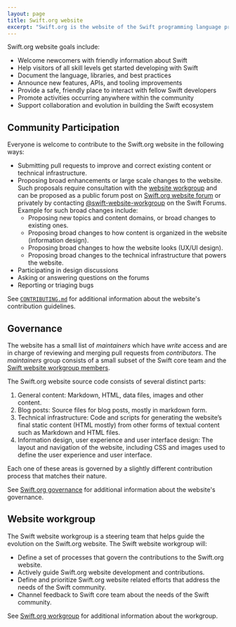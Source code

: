 ```yaml
---
layout: page
title: Swift.org website
excerpt: "Swift.org is the website of the Swift programming language providing newcomers and experienced developers with documentation, announcements, and news about Swift and the Swift community in a safe, friendly environment."
---
```


Swift.org website goals include:

* Welcome newcomers with friendly information about Swift
* Help visitors of all skill levels get started developing with Swift
* Document the language, libraries, and best practices
* Announce new features, APIs, and tooling improvements
* Provide a safe, friendly place to interact with fellow Swift developers
* Promote activities occurring anywhere within the community
* Support collaboration and evolution in building the Swift ecosystem

## Community Participation

Everyone is welcome to contribute to the Swift.org website in the following ways:

* Submitting pull requests to improve and correct existing content or technical infrastructure.
* Proposing broad enhancements or large scale changes to the website. Such proposals require consultation with the [website workgroup](/website-workgroup) and can be proposed as a public forum post on [Swift.org website forum](https://forums.swift.org/c/swift-website/) or privately by contacting [@swift-website-workgroup](https://forums.swift.org/new-message?groupname=swift-website-workgroup) on the Swift Forums. Example for such broad changes include:
    * Proposing new topics and content domains, or broad changes to existing ones.
    * Proposing broad changes to how content is organized in the website (information design).
    * Proposing broad changes to how the website looks (UX/UI design).
    * Proposing broad changes to the technical infrastructure that powers the website.
* Participating in design discussions
* Asking or answering questions on the forums
* Reporting or triaging bugs

See [`CONTRIBUTING.md`](https://github.com/apple/swift-org-website/blob/main/CONTRIBUTING.md) for additional information about the website's contribution guidelines.


## Governance

The website has a small list of *maintainers* which have *write* access and are in charge of reviewing and merging pull requests from *contributors*.
The *maintainers* group consists of a small subset of the Swift core team and the [Swift website workgroup members](/website-workgroup).

The Swift.org website source code consists of several distinct parts:

1. General content: Markdown, HTML, data files, images and other content.
2. Blog posts: Source files for blog posts, mostly in markdown form.
3. Technical infrastructure: Code and scripts for generating the website’s final static content (HTML mostly) from other forms of textual content such as Markdown and HTML files.
4. Information design, user experience and user interface design: The layout and navigation of the website, including CSS and images used to define the user experience and user interface.

Each one of these areas is governed by a slightly different contribution process that matches their nature.

See [Swift.org governance](/website-governance) for additional information about the website's governance.


## Website workgroup

The Swift website workgroup is a steering team that helps guide the evolution on the Swift.org website. The Swift website workgroup will:

* Define a set of processes that govern the contributions to the Swift.org website.
* Actively guide Swift.org website development and contributions.
* Define and prioritize Swift.org website related efforts that address the needs of the Swift community.
* Channel feedback to Swift core team about the needs of the Swift community.

See [Swift.org workgroup](/website-workgroup) for additional information about the workgroup.
